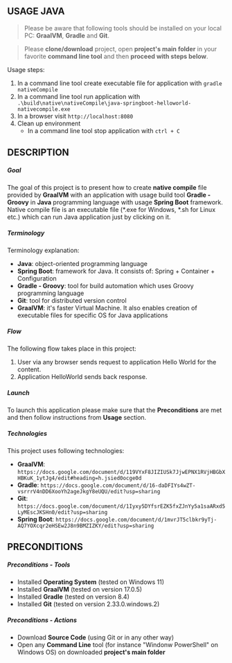 USAGE JAVA
----------

> Please be aware that following tools should be installed on your local PC: **GraalVM**, **Gradle** and **Git**. 

> Please **clone/download** project, open **project's main folder** in your favorite **command line tool** and then **proceed with steps below**. 

Usage steps:
1. In a command line tool create executable file for application with `gradle nativeCompile`
1. In a command line tool run application with ` .\build\native\nativeCompile\java-springboot-helloworld-nativecompile.exe`
1. In a browser visit `http://localhost:8080`
1. Clean up environment 
     * In a command line tool stop application with `ctrl + C`


DESCRIPTION
-----------

##### Goal
The goal of this project is to present how to create **native compile** file provided by **GraalVM** with an application with usage build tool **Gradle - Groovy** in **Java** programming language with usage **Spring Boot** framework. Native compile file is an executable file (*.exe for Windows, *.sh for Linux etc.) which can run Java application just by clicking on it.

##### Terminology
Terminology explanation:
* **Java**: object-oriented programming language
* **Spring Boot**: framework for Java. It consists of: Spring + Container + Configuration
* **Gradle - Groovy**: tool for build automation which uses Groovy programming language
* **Git**: tool for distributed version control
* **GraalVM**: it's faster Virtual Machine. It also enables creation of executable files for specific OS for Java applications

##### Flow
The following flow takes place in this project:
1. User via any browser sends request to application Hello World for the content.
1. Application HelloWorld sends back response.

##### Launch
To launch this application please make sure that the **Preconditions** are met and then follow instructions from **Usage** section.

##### Technologies
This project uses following technologies:
* **GraalVM**: `https://docs.google.com/document/d/119VYxF8JIZIUSk7JjwEPNX1RVjHBGbXHBKuK_1ytJg4/edit#heading=h.jsied0ocge0d`
* **Gradle**: `https://docs.google.com/document/d/16-daDFIYs4wZT-vsrrrV4nDD6XooYh2ageJkgY8eUQU/edit?usp=sharing`
* **Git**: `https://docs.google.com/document/d/1Iyxy5DYfsrEZK5fxZJnYy5a1saARxd5LyMEscJKSHn0/edit?usp=sharing`
* **Spring Boot**: `https://docs.google.com/document/d/1mvrJT5clbkr9yTj-AQ7YOXcqr2eHSEw2J8n9BMZIZKY/edit?usp=sharing`


PRECONDITIONS
-------------

##### Preconditions - Tools
* Installed **Operating System** (tested on Windows 11)
* Installed **GraalVM** (tested on version 17.0.5)
* Installed **Gradle** (tested on version 8.4)
* Installed **Git** (tested on version 2.33.0.windows.2)


##### Preconditions - Actions
* Download **Source Code** (using Git or in any other way) 
* Open any **Command Line** tool (for instance "Windonw PowerShell" on Windows OS) on downloaded **project's main folder**